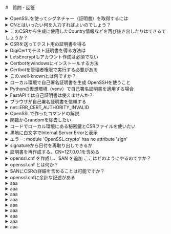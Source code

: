 
#　質問・回答

<details><summary>OpenSSLを使ってシグネチャー（証明書）を取得するには</summary>

#### Q.
- OpenSSLを使って実験をしたいです。例えば、シグネチャーが欲しいです。どのようにしたら取得できますか？

#### A.
- OpenSSLを使ってシグネチャー（証明書）を取得するには、以下の手順を試してみてください：

1. **秘密鍵を生成**:
   ```bash
   openssl genrsa -out private-key.pem 2048
   ```
   これで2048ビットの秘密鍵が生成されます。

2. **証明書署名要求（CSR）を作成**:
   ```bash
   openssl req -new -key private-key.pem -out csr.csr
   ```
   このコマンドで、秘密鍵とともにCSRファイルが作成されます。必要に応じて、Common Name（CN）などの情報を入力します。

3. **証明書を発行**:
   生成したCSRを認証局（CA）に送信し、CAから証明書を取得します。このプロセスはCAによって異なる場合があります。

4. **証明書をインストール**:
   取得した証明書をサーバーにインストールし、設定を行います。

5. **証明書の内容を確認**:
   ```bash
   openssl x509 -in certificate.crt -text -noout
   ```
   このコマンドで、証明書の詳細な情報を表示できます。

これで、OpenSSLを使ってシグネチャー（証明書）を取得することができます。何か他に質問があれば、お気軽にどうぞ！
</details>

<details><summary>CNとはいったい何を入力すればよいのでしょう？</summary>

#### Q.
- CSRの生成で、Common Name（CN）などの情報を入力します。とありますが、CNとはいったい何を入力すればよいのでしょう？
#### A.
- Common Name（CN）は証明書の最も重要なフィールドの一つで、証明書を発行される対象を識別します。具体的には、CNには次のような情報を入力する必要があります：

- **ウェブサイトの証明書**の場合：証明書を使用するウェブサイトの完全修飾ドメイン名（FQDN）を入力します。たとえば、`www.example.com`。
- **個人の証明書**の場合：個人のフルネームを入力します。たとえば、`John Doe`。
- **組織の証明書**の場合：組織の正式な名称を入力します。たとえば、`Example Corporation`。

たとえば、ウェブサーバーのSSL証明書を発行する場合、CNにはそのウェブサーバーのFQDNを入力します。これにより、訪問者のブラウザがウェブサーバーの証明書を検証する際に、この情報を使用して証明書の正当性を確認することができます。

他に気になる点や追加の質問があれば、お知らせください。 😊
</details>

<details><summary>このCSRから生成に使用したCountry情報などを再び抜き出したりはできるでしょうか？</summary>

#### Q.
- いまCSRを秘密鍵からつくりました。このCSRから生成に使用したCountry情報などを再び抜き出したりはできるでしょうか？
#### A.
- はい、CSR（証明書署名要求）から使用された情報を抽出することができます。以下のコマンドを使って、CSRファイルの内容を表示し、Country（国）情報や他のフィールドの情報を確認することができます：

```bash
openssl req -in csr.csr -noout -text
```

このコマンドを実行すると、CSRの詳細が表示され、次のようなフィールドが含まれます：

- Country Name (C)
- State or Province Name (ST)
- Locality Name (L)
- Organization Name (O)
- Organizational Unit Name (OU)
- Common Name (CN)
- Email Address

これらの情報を確認することで、CSRに含まれる情報を再び取得することができます。さらに質問があれば、お気軽にどうぞ！ 😊
</details>

<details><summary>CSRを送ってテスト用の証明書を得る</summary>

#### Q.
- ローカルにあるテスト環境で「証明書を発行: 生成したCSRを認証局（CA）に送信し、CAから証明書を取得します。このプロセスはCAによって異なる場合があります。」をテストしたい。どこにCSRを送ったら、テスト用の証明書をくれるだろうか？

#### A.
- テスト用の証明書を取得するためには、いくつかのオプションがあります。以下のようなテスト用の認証局（CA）を利用できます：

1. **Let's Encrypt**: テスト環境で使える無料の証明書を提供しています。ただし、Let's Encryptは一般的には生産環境での使用を推奨しています。
2. **ZeroSSL**: Let's Encryptと同様に無料で証明書を提供し、テスト環境での使用に適しています。
3. **DigiCertのテスト証明書**: DigiCertはテスト用の証明書を提供しており、テスト環境での使用に適しています。

これらの認証局を利用して、CSRを送信し、テスト用の証明書を取得してみてください。どの認証局が最適かは、あなたの具体的なニーズや要件によりますので、それぞれのサービスを試してみると良いでしょう。

他に質問があれば、どうぞお知らせください！
</details>

<details><summary>DigiCertでテスト証明書を得る方法は</summary>

#### Q.
- どうやってDigiCertでテスト証明書を得る方法を教えてください。もしくはOpenSSLのコマンドで得る方法があれば教えてください。

#### A.
- DigiCertでテスト証明書を取得する方法と、OpenSSLを使ってテスト証明書を生成する方法をご紹介します。

### DigiCertでテスト証明書を取得する方法
1. **CertCentralアカウントを作成**: DigiCertのCertCentralにアカウントを作成します。
2. **CSRを生成**: サーバーでCSR（Certificate Signing Request）を生成します。
3. **オンライン申請**: CertCentralの申請フォームにCSRをアップロードし、必要な情報を入力します。
4. **申請の確認**: DigiCertが申請内容を確認し、証明書を発行します。
5. **証明書のインストール**: 発行された証明書をサーバーにインストールします。

詳細な手順は、[DigiCertの公式ガイド](https://www.digicert.com/jp/tls-ssl/ssl-new-guide)を参照してください。

### OpenSSLを使ってテスト証明書を生成する方法
1. **OpenSSLをインストール**: 必要に応じて、OpenSSLをインストールします。
2. **CSRを生成**: コマンドラインで以下のコマンドを実行します。
   ```sh
   openssl req -new -newkey rsa:2048 -nodes -keyout server.key -out server.csr
   ```
3. **自己署名証明書を作成**: 以下のコマンドで自己署名証明書を生成します。
   ```sh
   openssl x509 -req -days 365 -in server.csr -signkey server.key -out server.crt
   ```
4. **証明書のインストール**: 生成された証明書をサーバーにインストールします。

これでテスト証明書が取得できます。何か他に質問があれば、お気軽にどうぞ！
</details>

<details><summary>LetsEncryptもアカウント作成は必須でない</summary>

#### Q.
- LetsEncryptもアカウント作成は必須ですか？

#### A.
- Let's Encryptでは、証明書を取得するために特別なアカウントを作成する必要はありません。ただし、証明書を管理するために簡単なプロセスを経る必要があります。以下の手順を試してみてください：

1. **Certbotをインストール**:
   CertbotはLet's Encryptの証明書を自動的に取得・更新するツールです。例えば、Ubuntuを使用している場合は以下のコマンドでインストールできます。
   ```bash
   sudo apt-get update
   sudo apt-get install certbot python3-certbot-apache
   ```

2. **証明書を取得**:
   Certbotを使って証明書を取得します。以下はApacheを使用している場合の例です。
   ```bash
   sudo certbot --apache
   ```
   コマンドを実行すると、いくつかの質問が表示されます（ドメイン名の入力など）。これに回答してプロセスを完了させます。

3. **証明書の自動更新**:
   証明書は90日間有効ですが、Certbotは自動更新機能を提供しています。以下のコマンドで自動更新を設定します。
   ```bash
   sudo certbot renew --dry-run
   ```

これでLet's Encryptの証明書をアカウント作成なしで取得できます。何か他にご質問があれば、どうぞお知らせください！ 😊
</details>

<details><summary>Certbotをwindowsにインストールする方法</summary>

#### Q.
- Certbotをwindowsにインストールするにはどうすればいいですか？

#### A.
- WindowsでCertbotをインストールするには、以下の手順を試してみてください：

1. **Certbotのインストーラーをダウンロード**:
   Certbotの公式サイトからインストーラーをダウンロードします。[こちら](https://dl.eff.org/certbot-beta-installer-win32.exe)からインストーラーを取得できます。

2. **インストーラーを実行**:
   ダウンロードしたインストーラーを実行し、画面の指示に従ってインストールを進めます。デフォルトのインストールディレクトリは `C:\Program Files (x86)\Certbot` ですが、必要に応じて変更することもできます。

3. **管理者権限で実行**:
   Certbotを実行するには、管理者権限が必要です。コマンドプロンプト（CMD）やPowerShellを管理者として実行してください。これを行うには、スタートメニューから「cmd」または「powershell」を右クリックし、「管理者として実行」を選択します。

4. **Certbotを実行**:
   Certbotを実行するには、以下のようにコマンドを入力します：
   ```bash
   certbot --help
   ```
   これでCertbotのヘルプ情報が表示され、使用方法を確認できます。

5. **証明書の取得**:
   Certbotを使ってLet's Encryptから証明書を取得します。例えば、Apacheを使用している場合は以下のコマンドを実行します：
   ```bash
   certbot --apache
   ```
   このコマンドを実行すると、Certbotが自動的に証明書を取得し、Apacheにインストールします。

これでWindowsでCertbotをインストールし、証明書を取得する準備が整います。何か他に質問があれば、お気軽にどうぞ！ 😊

</details>

<details><summary>Certbotを管理者権限で実行する必要がある</summary>

#### Q.
- コマンドプロンプトで以下のコマンドを実行したら、赤文字で以下のエラーになりました。C:\Users\tensy\OneDrive\ドキュメント\okuma\お弁当注文システム\実装調査\OpenSSL-Test>certbot certonly --manual -d ten-system.com -d ten-system.com -m 'k.okuma@ten-system.com' --agree-tos Error, certbot must be run on a shell with administrative rights.次にどう対処すればよいですか？

#### A.
- このエラーは、Certbotを管理者権限で実行する必要があることを示しています。以下の手順で対処できます：

1. **管理者としてコマンドプロンプトを開く**:
   - スタートメニューを開き、「cmd」または「コマンドプロンプト」と入力します。
   - 検索結果に表示された「コマンドプロンプト」を右クリックし、「管理者として実行」を選択します。

2. **コマンドを再実行**:
   管理者権限で開いたコマンドプロンプトに、再度以下のコマンドを入力して実行します：
   ```sh
   certbot certonly --manual -d ten-system.com -d ten-system.com -m 'k.okuma@ten-system.com' --agree-tos
   ```

これで、Certbotが正しく動作するはずです。管理者権限で実行することで、必要な操作が完了できるようになります。うまくいかない場合や他に質問があれば、お気軽にどうぞ！ 😊

</details>

<details><summary>この.well-knownとは何ですか？</summary>

#### Q.
- Certbotのcertonlyコマンドを実行後、メッセージのAnd make it available on your web server at this URL:にFQDNに/.well-known/が付きますが、この.well-knownとは何ですか？

#### A.
- `.well-known`ディレクトリは、Webサーバー上の特定の情報を配置するための標準的な場所です。このディレクトリは、特定のプロトコルやサービスが必要とする情報を簡単に見つけられるようにするためのものです。具体的には、以下のような用途で使用されます：

1. **Let's Encryptの認証**: 
   CertbotがLet's Encryptの証明書を取得する際、ドメインの所有権を確認するために、`.well-known/acme-challenge`というサブディレクトリに特定のファイルを配置します。これにより、Let's Encryptのサーバーがそのドメインを所有していることを確認できます。

2. **セキュリティポリシー**: 
   HTTPSの強制を示すために、`/.well-known/security.txt`というファイルを配置することで、サイトのセキュリティポリシーや連絡先情報を提供します。

3. **リソース発見**: 
   Webサーバー上の特定のリソースや情報を簡単に発見するために、他のサービスやプロトコルで`.well-known`ディレクトリが使用されることがあります。

例えば、Certbotを実行すると以下のような指示が出ることがあります：
```plaintext
Make sure your web server displays the following content at
http://<YOUR_DOMAIN>/.well-known/acme-challenge/<TOKEN>
```
このように、認証トークンを特定のURLパスに配置することが求められます。これにより、Let's Encryptがドメインの所有権を確認し、証明書を発行できます。

他に質問があれば、お気軽にどうぞ！

</details>

<details><summary>ローカル環境で自己署名証明書を生成 OpenSSHを使うこと</summary>

#### Q.
- certbotでcertonlyを実行すると、既存のドメインに対して配布されますが、私の会社のサイトではエラーになりました。私は自分のローカル環境で実行したいのです、どうドメイン名を設定すればよいですか？

#### A.
- ローカル環境でCertbotを使用して証明書を取得する場合、少し異なるアプローチが必要です。以下の手順で、自己署名証明書を生成し、ローカルドメイン名を使用できるようにします：

1. **自己署名証明書の生成**:
   OpenSSLを使って、自己署名証明書を生成することができます。以下のコマンドを実行します：
   ```bash
   openssl req -x509 -nodes -days 365 -newkey rsa:2048 -keyout my-local.key -out my-local.crt -subj "/C=JP/ST=Yamaguchi/L=Shimonoseki/O=MyCompany/OU=IT/CN=localhost"
   ```
   このコマンドでは、`localhost`をCommon Name（CN）として設定しています。

2. **hostsファイルの編集**:
   ローカルで特定のドメイン名を使用するために、`hosts`ファイルを編集して、ローカルサーバーのIPアドレスにマッピングします。例えば、`my-local.test`というドメイン名を使用する場合は、以下の行を追加します：
   ```plaintext
   127.0.0.1  my-local.test
   ```
   hostsファイルは以下の場所にあります：
   - **Windows**: `C:\Windows\System32\drivers\etc\hosts`
   - **macOS/Linux**: `/etc/hosts`

3. **ウェブサーバーの設定**:
   取得した自己署名証明書をウェブサーバーに設定します。例えば、Apacheの場合は以下のように設定します：
   ```plaintext
   <VirtualHost *:443>
       ServerName my-local.test
       SSLEngine on
       SSLCertificateFile /path/to/my-local.crt
       SSLCertificateKeyFile /path/to/my-local.key
   </VirtualHost>
   ```

これでローカル環境で自己署名証明書を使用できるようになります。自己署名証明書は信頼されない場合がありますので、ブラウザでアクセスする際にはセキュリティ警告が表示されることがありますが、テスト環境では問題ありません。

他に質問があれば、お気軽にどうぞ！ 😊
</details>

<details><summary>Pythonの仮想環境（venv）で自己署名証明書を適用する場合</summary>

#### Q.
- 自己署名を適用するため、このコードをアパッチに設定するとありました。<VirtualHost *:443> ServerName my-local.test SSLEngine on SSLCertificateFile /path/to/my-local.crt SSLCertificateKeyFile /path/to/my-local.key </VirtualHost> 私の環境ではApatchでなく、python venvで使いたいですが、それはどのようにこの自己署名を適用すればよいですか？

#### A.
- Pythonの仮想環境（venv）で自己署名証明書を適用する場合、FlaskやDjangoなどのウェブフレームワークを使用することが一般的です。以下では、Flaskを使用した例を示します。

### Flaskで自己署名証明書を適用する方法
1. **Flaskのインストール**:
   まず、仮想環境を作成し、Flaskをインストールします。
   ```sh
   python -m venv venv
   source venv/bin/activate  # Windowsの場合: venv\Scripts\activate
   pip install Flask
   ```

2. **Flaskアプリケーションを作成**:
   以下のようにシンプルなFlaskアプリケーションを作成します。
   ```python
   from flask import Flask

   app = Flask(__name__)

   @app.route('/')
   def hello():
       return "Hello, HTTPS world!"

   if __name__ == '__main__':
       app.run(ssl_context=('path/to/my-local.crt', 'path/to/my-local.key'))
   ```

3. **自己署名証明書のパスを設定**:
   上記コードの `ssl_context` パラメータに、生成した自己署名証明書と秘密鍵のパスを設定します。

4. **アプリケーションの実行**:
   Flaskアプリケーションを実行します。
   ```sh
   python app.py
   ```

これで、Flaskを使って自己署名証明書を適用したローカルのHTTPSサーバーが起動します。ブラウザで `https://localhost:5000` にアクセスすると、警告メッセージが表示される場合がありますが、それは自己署名証明書の特性によるものです。

### Djangoで自己署名証明書を適用する方法
もしDjangoを使用している場合も、同様の手順で自己署名証明書を設定できます。以下は簡単な例です。

1. **Djangoのインストール**:
   まず、仮想環境を作成し、Djangoをインストールします。
   ```sh
   python -m venv venv
   source venv/bin/activate  # Windowsの場合: venv\Scripts\activate
   pip install django
   ```

2. **Djangoプロジェクトの作成**:
   Djangoプロジェクトを作成します。
   ```sh
   django-admin startproject myproject
   cd myproject
   ```

3. **開発サーバーをHTTPSで実行**:
   開発サーバーを起動する際に、自己署名証明書を指定します。
   ```sh
   python manage.py runserver_plus --cert-file path/to/my-local.crt --key-file path/to/my-local.key
   ```
   `runserver_plus`はDjango Extensionsの一部で、事前にインストールが必要です。
   ```sh
   pip install django-extensions
   ```

これで、Django開発サーバーが自己署名証明書を使用して起動します。 `https://localhost:8000` にアクセスすることで、アプリケーションにHTTPSでアクセスできます。

他にご質問があれば、どうぞお知らせください！ 😊

</details>

<details><summary>FastAPIでは自己証明書は使えませんか？</summary>

#### Q.
- FastAPIでは自己証明書は使えませんか？

#### A.
- FastAPIでも自己署名証明書を使用することができます。FastAPIはASGI（Asynchronous Server Gateway Interface）アプリケーションであり、uvicornなどのASGIサーバーを使用してHTTPSサーバーを立ち上げることができます。以下の手順で自己署名証明書を使用したFastAPIアプリケーションを設定できます。

1. **FastAPIとuvicornのインストール**:
   まず、仮想環境を作成し、FastAPIとuvicornをインストールします。
   ```sh
   python -m venv venv
   source venv/bin/activate  # Windowsの場合: venv\Scripts\activate
   pip install fastapi uvicorn
   ```

2. **FastAPIアプリケーションを作成**:
   以下のようにシンプルなFastAPIアプリケーションを作成します。
   ```python
   from fastapi import FastAPI

   app = FastAPI()

   @app.get("/")
   async def read_root():
       return {"message": "Hello, HTTPS world!"}
   ```

3. **自己署名証明書の生成**:
   OpenSSLを使って、自己署名証明書を生成します。
   ```sh
   openssl req -x509 -nodes -days 365 -newkey rsa:2048 -keyout my-local.key -out my-local.crt -subj "/C=JP/ST=Yamaguchi/L=Shimonoseki/O=MyCompany/OU=IT/CN=localhost"
   ```

4. **uvicornを使ってHTTPSサーバーを起動**:
   生成した証明書と秘密鍵を使用して、uvicornでHTTPSサーバーを起動します。
   ```sh
   uvicorn app:app --host 0.0.0.0 --port 8000 --ssl-keyfile=./my-local.key --ssl-certfile=./my-local.crt
   ```

これで、FastAPIアプリケーションが自己署名証明書を使用してHTTPSで動作するようになります。ブラウザで `https://localhost:8000` にアクセスすることで、アプリケーションにアクセスできます。自己署名証明書を使用しているため、セキュリティ警告が表示されることがありますが、テスト環境では問題ありません。

他にご質問があれば、どうぞお知らせください！ 😊
</details>

<details><summary>ブラウザが自己署名証明書を信頼する</summary>

#### Q.
- https://localhost:8000にアクセスした場合以下のように表示されました。接続がプライベートではありません 攻撃者が、localhost から個人情報 (パスワード、メッセージ、クレジットカードなど) を盗み取ろうとしている可能性があります。この警告に関する詳細情報 net::ERR_CERT_AUTHORITY_INVALID　以下のコードが原因でしょうか？uvicorn main:app --host 0.0.0.0 --port 8000 --ssl-keyfile=./my-local.key --ssl-certfile=./my-local.crt

#### A.
- このエラーメッセージが表示されるのは、ブラウザが自己署名証明書を信頼していないためです。自己署名証明書は公式の認証局（CA）によって発行された証明書ではないため、ブラウザはそれを信頼せず、警告を表示します。このエラーは、以下のような方法で解決できます。

1. **自己署名証明書を信頼する**:
   自己署名証明書をローカルの信頼済み証明書ストアに追加することで、この警告を回避できます。

   ### Windowsの場合
   - `my-local.crt`をダブルクリックして、証明書インストールウィザードを開きます。
   - 「ローカルコンピュータ」を選択し、「次へ」をクリックします。
   - 「すべての証明書を次のストアに配置する」を選択し、「信頼されたルート証明機関」を選択します。
   - インストールを完了します。

   ### macOSの場合
   - `my-local.crt`をダブルクリックして、キーチェーンアクセスを開きます。
   - 「システム」キーチェーンに追加し、「常に信頼」するように設定します。

2. **証明書の詳細情報を確認**:
   `uvicorn` コマンドと証明書のパスが正しいことを確認します。ファイルが存在するディレクトリを確認し、正しいパスを指定していることを確かめます。

3. **信頼できる認証局から証明書を取得する**:
   テスト環境でない場合は、Let's Encryptや他の信頼できる認証局から証明書を取得し、インストールすることを検討します。

エラーを無視して進みたい場合、ブラウザの警告画面で「詳細情報」をクリックし、「このサイトにアクセスする（安全ではありません）」を選択してアクセスを継続することもできます。

何か他に疑問や質問があれば、お気軽にどうぞ！ 😊

</details>

<details><summary>net::ERR_CERT_AUTHORITY_INVALID</summary>

#### Q. venvで仮想環境構築後、ブラウザアクセスでこのエラーになりました。どういう意味ですか？メッセージ：net::ERR_CERT_AUTHORITY_INVALID　URL: https://localhost:8000

#### A. このエラーは、ブラウザがサイトのSSL証明書の有効性を認識できないことを意味します。具体的には、ブラウザが証明書を信頼できる認証局から発行されたものとして認識できない場合に発生します。

主な原因としては以下のようなものが考えられます：
1. **自己署名証明書の使用**：自己署名証明書は比較的手軽に作成できますが、ブラウザがその有効性を認識できないため、このエラーが発生することがあります。
2. **証明書の有効期限切れ**：SSL証明書には有効期限があり、期限が切れるとこのエラーが表示されることがあります。
3. **信頼できない認証局からの証明書**：証明書が信頼できない認証局から発行されている場合、ブラウザがその証明書を認識できないため、このエラーが発生します。

解決方法としては、信頼できる認証局から正しい証明書を取得し、設定することが必要です。また、証明書の有効期限を確認し、必要に応じて更新することも重要です。

もし、自己署名証明書を使用している場合は、信頼された認証局から正しい証明書を取得することをお勧めします。

何か他にお手伝いできることがあれば教えてくださいね。

</details>


<details><summary>OpenSSLで作ったコマンドの解説</summary>

#### Q.
- 以下のコマンドはuvicornでHTTPSサーバーを起動して、OpenSSLで作ったCRSなどをもとに、main.pyを動かしているコマンドです。このコマンドが理解できなかったのです。詳細に解説をお願いします。uvicorn main:app --host 0.0.0.0 --port 8000 --ssl-keyfile=./my-local.key --ssl-certfile=./my-local.crt

#### A.
- もちろんです！このコマンドの各部分について詳しく説明しますね：

```bash
uvicorn main:app --host 0.0.0.0 --port 8000 --ssl-keyfile=./my-local.key --ssl-certfile=./my-local.crt
```

このコマンドは、uvicornを使ってHTTPSサーバーを起動し、`main.py`に定義されたFastAPIアプリケーションを動かします。以下は各オプションの詳細です。

1. **`uvicorn main:app`**:
   - `uvicorn` はASGI（Asynchronous Server Gateway Interface）サーバーの一種で、FastAPIなどのASGIアプリケーションを実行するために使われます。
   - `main:app` は、`main.py`ファイル内の`app`という名前のFastAPIインスタンスを指定します。

2. **`--host 0.0.0.0`**:
   - 「サーバーがどのIPアドレスからでもアクセスできるように設定します。ローカルネットワーク内の他のデバイスからもアクセス可能です。」＞pythonでは、0.0.0.0で立てるべきらしい。ループバックアドレスはそれしかアクセスできない様子。

3. **`--port 8000`**:
   - サーバーがリッスンするポート番号を指定します。この場合はポート8000で待ち受けます。

4. **`--ssl-keyfile=./my-local.key`**:
   - SSL/TLSの秘密鍵ファイルを指定します。このファイルは、HTTPS接続を確立するために必要です。　＞これはローカル環境の秘密鍵らしい。

5. **`--ssl-certfile=./my-local.crt`**:
   - SSL/TLSの証明書ファイルを指定します。このファイルもHTTPS接続を確立するために必要です。

このコマンドを実行すると、HTTPSプロトコルでリッスンするFastAPIアプリケーションが起動します。これにより、通信が暗号化され、安全にやり取りできるようになります。

少し難しい内容かもしれませんが、うまく説明できたでしょうか？他にも質問があれば、どうぞお知らせください！

</details>

<details><summary>関数からrandomを除去したい</summary>

#### Q.
- この関数のrandomを除去して、usernameおよび passwordをもとに直接ハッシュ値を生成したい。どのようにコードを改変したらいいですか？

#### A.
- もちろんです。`random`の生成を削除し、`username`と`password`に基づいてハッシュ値を生成する方法を紹介します。以下は、そのための改変されたコードです：

まず、ハッシュを生成するために標準ライブラリの`hashlib`を使用します。`username`と`password`を結合し、SHA-256ハッシュを生成します。

以下に改変されたコードを示します：

```python
from fastapi import FastAPI, Form
from fastapi.responses import HTMLResponse
import hashlib

app = FastAPI()

@app.post("/register", response_class=HTMLResponse)
async def register(
    username: str = Form(...),
    password: str = Form(...)):
    # IDとパスワードに基づいてハッシュを生成
    combined = username + password
    hash_object = hashlib.sha256(combined.encode())
    hash_hex = hash_object.hexdigest()
    
    return f"<html><body><h2>ハッシュ値: {hash_hex}</h2></body></html>"
```

このコードでは以下のように変更されています：
1. `hashlib`ライブラリをインポート。
2. `username`と`password`を結合してハッシュ生成。
3. SHA-256ハッシュを生成し、16進数の文字列として返す。

これにより、`username`と`password`に基づいたハッシュ値を生成することができます。ぜひ試してみてください。何か他に質問があれば、どうぞお知らせくださいね！
</details>


<details><summary>コードでローカル環境にある秘密鍵とCSRファイルを使いたい</summary>

#### Q.
- Pythonの以下のコードで、cryptographyライブラリをインポートするのでなく、ローカル環境にある秘密鍵my-local.keyやmy-local.crtファイルを使って同様のことをやりたいです。どのようにコードを改変すればよいですか？

#### A.
- もちろんです！`cryptography`ライブラリを使用せずに、ローカル環境にある秘密鍵ファイル`my-local.key`と証明書ファイル`my-local.crt`を使って署名を生成する方法を説明します。まず、Pythonの標準ライブラリを使用してファイルから秘密鍵を読み込み、その鍵を使って署名を生成します。

以下は、そのためのコード例です：

1. **必要なライブラリのインポート**:
   ```python
   from fastapi import FastAPI, Form
   from fastapi.responses import HTMLResponse
   from OpenSSL import crypto
   ```

2. **秘密鍵と証明書をファイルから読み込む**:
   ```python
   def load_private_key(key_file: str):
       with open(key_file, "rb") as key_file:
           private_key = crypto.load_privatekey(crypto.FILETYPE_PEM, key_file.read())
       return private_key

   def load_certificate(cert_file: str):
       with open(cert_file, "rb") as cert_file:
           certificate = crypto.load_certificate(crypto.FILETYPE_PEM, cert_file.read())
       return certificate

   private_key = load_private_key("./my-local.key")
   certificate = load_certificate("./my-local.crt")
   ```

3. **署名を生成する関数**:
   ```python
   def sign_message(private_key, message: str):
       signature = crypto.sign(private_key, message.encode(), 'sha256')
       return signature
   ```

4. **FastAPIアプリケーションの設定とエンドポイントの定義**:
   ```python
   app = FastAPI()

   @app.post("/register", response_class=HTMLResponse)
   async def register(username: str = Form(...), password: str = Form(...)):
       # IDとパスワードに基づいてメッセージを生成
       message = username + password
       
       # 署名を生成
       signature = sign_message(private_key, message)
       signature_hex = signature.hex()
       
       return f"<html><body><h2>シグネチャー: {signature_hex}</h2></body></html>"
   ```

### まとめ
このコードは、ローカルファイルから秘密鍵と証明書を読み込み、その鍵を使って署名を生成します。`load_private_key`関数と`load_certificate`関数を使ってファイルから鍵と証明書を読み込み、`sign_message`関数を使ってメッセージに対する署名を生成しています。

これで、ローカルの秘密鍵と証明書ファイルを使用して署名を生成する方法がわかりましたね。何か他に疑問や質問があれば、いつでもお知らせください！
</details>


<details><summary>黒地に白文字でInternal Server Errorと表示</summary>

#### Q.
- 上記コード実行すると、ブラウザでIDとパスワードを入力後にOKボタンを押すと、次の画面で、黒地に白文字でInternal Server Errorと表示されました。何が原因と思われますか？

#### A.
- `Internal Server Error`が表示される原因はいくつか考えられます。これを解決するために、エラーログや詳細なエラーメッセージを確認することが重要です。FastAPIの場合、`uvicorn`サーバーのログを見ると詳細な情報が得られることがあります。

まず、いくつかの一般的なトラブルシューティングの手順を試してみましょう：

1. **エラーメッセージを確認する**:
   `uvicorn`サーバーのログにエラーの詳細が表示されることがあります。ターミナルやコンソールで実行されているログを確認し、どの部分でエラーが発生しているかを特定します。

2. **エラーハンドリングを追加する**:
   コードにエラーハンドリングを追加して、具体的なエラーメッセージを取得することができます。以下のようにしてみましょう：

   ```python
   @app.post("/register", response_class=HTMLResponse)
   async def register(username: str = Form(...), password: str = Form(...)):
       try:
           message = username + password
           signature = sign_message(private_key, message)
           signature_hex = signature.hex()
           return f"<html><body><h2>シグネチャー: {signature_hex}</h2></body></html>"
       except Exception as e:
           return f"<html><body><h2>エラー: {str(e)}</h2></body></html>"
   ```

3. **鍵ファイルと証明書ファイルの読み込みを確認する**:
   鍵ファイルや証明書ファイルが正しく読み込まれていない可能性があります。ファイルパスが正しいことや、ファイルの内容が正しく読み込まれているかを確認してください。

4. **サーバーの再起動**:
   サーバーの再起動を試みることで、一時的な問題を解決できる場合があります。

5. **依存関係の確認**:
   必要なライブラリがインストールされていることを再確認し、バージョンが適切であることを確認してください。

これらの手順を試して、問題が解決しない場合は、具体的なエラーメッセージを教えていただければ、さらに詳しく調査してサポートいたします。頑張ってください！他にも質問があれば、どうぞお知らせください。
</details>


<details><summary>エラー: module 'OpenSSL.crypto' has no attribute 'sign'</summary>

#### Q.
- このエラーメッセージはどういう意味でしょうか？エラー: module 'OpenSSL.crypto' has no attribute 'sign'

#### A.
- このエラーメッセージは、`OpenSSL.crypto`モジュールには`sign`という属性（メソッドや関数）が存在しないことを示しています。`pyOpenSSL`ライブラリには直接署名を生成する機能がないため、別の方法を使って署名を行う必要があります。

以下は、標準ライブラリの`cryptography`モジュールを使用して、秘密鍵ファイルから署名を生成する方法です：

1. **必要なライブラリのインストール**:
   ```bash
   pip install cryptography
   ```

2. **必要なライブラリのインポート**:
   ```python
   from fastapi import FastAPI, Form
   from fastapi.responses import HTMLResponse
   from cryptography.hazmat.primitives import hashes
   from cryptography.hazmat.primitives.asymmetric import padding, rsa
   from cryptography.hazmat.primitives.serialization import load_pem_private_key
   import base64
   ```

3. **秘密鍵をファイルから読み込む関数**:
   ```python
   def load_private_key(key_file: str):
       with open(key_file, "rb") as key_file:
           private_key = load_pem_private_key(key_file.read(), password=None)
       return private_key

   private_key = load_private_key("./my-local.key")
   ```

4. **署名を生成する関数**:
   ```python
   def sign_message(private_key, message: str):
       signature = private_key.sign(
           message.encode(),
           padding.PSS(
               mgf=padding.MGF1(hashes.SHA256()),
               salt_length=padding.PSS.MAX_LENGTH
           ),
           hashes.SHA256()
       )
       return signature
   ```

5. **FastAPIアプリケーションの設定とエンドポイントの定義**:
   ```python
   app = FastAPI()

   @app.post("/register", response_class=HTMLResponse)
   async def register(username: str = Form(...), password: str = Form(...)):
       message = username + password
       signature = sign_message(private_key, message)
       signature_hex = base64.b64encode(signature).decode()
       return f"<html><body><h2>シグネチャー: {signature_hex}</h2></body></html>"
   ```

このコードでは、`cryptography`モジュールを使用して秘密鍵を読み込み、メッセージに対して署名を生成します。これにより、`pyOpenSSL`ライブラリの制約を回避できます。

これで問題が解決することを願っています。何か他に質問があれば、いつでもお知らせください！
</details>

<details><summary>signatureから日付を再取り出しできるか</summary>

#### Q.
- この関数の返却値であるsignatureから、日付を再取り出しする関数は可能ですか？
#### A.
- デジタル署名の目的はメッセージの認証と整合性の確認であり、署名そのものから元のメッセージや日付を抽出することはできません。署名はメッセージのハッシュ値に基づいて生成されるため、元のメッセージや日付を再生成することは数学的に不可能です。これは、メッセージが改ざんされていないことを確認するための重要な特性です。

ただし、メッセージと日付を組み合わせた形式で保存し、それを後で検証することはできます。例えば、元のメッセージと日付を結合して保存し、その結合されたメッセージに対して署名を生成し、後でその署名を検証することで、メッセージと日付が改ざんされていないことを確認できます。

### 例：メッセージと日付を検証するコード

1. **署名生成関数**:
   ```python
   from datetime import date
   from cryptography.hazmat.primitives import hashes
   from cryptography.hazmat.primitives.asymmetric import padding
   from cryptography.hazmat.primitives.serialization import load_pem_private_key

   def sign_message(private_key, message: str, date: date):
       combined_message = message + str(date)
       signature = private_key.sign(
           combined_message.encode(),
           padding.PSS(
               mgf=padding.MGF1(hashes.SHA256()),
               salt_length=padding.PSS.MAX_LENGTH
           ),
           hashes.SHA256()
       )
       return signature, combined_message
   ```

2. **署名検証関数**:
   ```python
   def verify_signature(public_key, combined_message: str, signature):
       try:
           public_key.verify(
               signature,
               combined_message.encode(),
               padding.PSS(
                   mgf=padding.MGF1(hashes.SHA256()),
                   salt_length=padding.PSS.MAX_LENGTH
               ),
               hashes.SHA256()
           )
           return True
       except:
           return False
   ```

3. **使用例**:
   ```python
   from cryptography.hazmat.primitives.asymmetric import rsa

   # 秘密鍵をファイルから読み込む関数（参考）
   def load_private_key(key_file: str):
       with open(key_file, "rb") as key_file:
           private_key = load_pem_private_key(key_file.read(), password=None)
       return private_key

   # 公開鍵を取得
   private_key = load_private_key("./my-local.key")
   public_key = private_key.public_key()

   # 署名の生成
   today_date = date.today()
   message = "ExampleMessage"
   signature, combined_message = sign_message(private_key, message, today_date)

   # 署名の検証
   is_valid = verify_signature(public_key, combined_message, signature)
   print(f"署名が有効かどうか: {is_valid}")
   ```

この方法で、メッセージと日付が改ざんされていないことを検証できますが、署名そのものから日付を取り出すことはできません。

他に質問があれば、どうぞお知らせくださいね！😊

</details>

<details><summary>証明書を再作成する。CN=127.0.0.1を含める</summary>

#### Q.
E           httpx.ConnectError: [SSL: CERTIFICATE_VERIFY_FAILED] certificate verify failed: IP address mismatch, certificate is not valid for '127.0.0.1'. (_ssl.c:1000)

C:\Users\tensy\AppData\Local\Programs\Python\Python312\Lib\site-packages\httpx\_transports\default.py:118: ConnectError
=============================================== short test summary info ===============================================
FAILED test_login4.py::test_login_success - httpx.ConnectError: [SSL: CERTIFICATE_VERIFY_FAILED] certificate verify failed: IP address mismatch, certificate is...
FAILED test_login4.py::test_login_failure - httpx.ConnectError: [SSL: CERTIFICATE_VERIFY_FAILED] certificate verify failed: IP address mismatch, certificate is...
================================================== 2 failed in 0.92s ==================================================　IPアドレスミスマッチとはなんでしょうか？


#### A.
### **`IP address mismatch` エラーの原因**
エラーの内容：
```plaintext
httpx.ConnectError: [SSL: CERTIFICATE_VERIFY_FAILED] certificate verify failed: IP address mismatch, certificate is not valid for '127.0.0.1'. (_ssl.c:1000)
```
これは、**証明書の `Common Name (CN)` や `Subject Alternative Name (SAN)` に `127.0.0.1` が含まれていないために発生** しています。

#### **💡 原因**
- `my-local.crt` の `CN` や `SAN` に `127.0.0.1` が設定されていない
- 証明書は `localhost` 用に発行されており、IP (`127.0.0.1`) では認識されない

---

### **✅ 解決策**
#### **方法 1️⃣ : `localhost` にアクセスする**
もし `my-local.crt` が `localhost` 用に発行されている場合、**`127.0.0.1` ではなく `localhost` にアクセスする** と解決できます。

修正前：
```python
base_url="https://127.0.0.1:8000"
```
修正後：
```python
base_url="https://localhost:8000"
```
**`localhost` に変更して試してください！**

---

#### **方法 2️⃣ : `verify=False` で証明書検証を無効化**
開発環境で一時的に証明書の検証を無効にする場合：
```python
async with httpx.AsyncClient(base_url="https://127.0.0.1:8000", verify=False) as client:
```
**ただし、セキュリティ上の理由から本番環境では使用しないようにしてください！**

---

#### **方法 3️⃣ : `my-local.crt` を再生成し `127.0.0.1` を追加**
証明書に `127.0.0.1` を含めて再生成することで、このエラーを解消できます。

### **🛠 `127.0.0.1` を含む自己署名証明書の作成**
1. **秘密鍵を作成**
   ```sh
   openssl genrsa -out my-local.key 2048
   ```
2. **証明書署名要求 (CSR) を作成**
   ```sh
   openssl req -new -key my-local.key -out my-local.csr -subj "/CN=127.0.0.1"
   ```
3. **`openssl.cnf` を作成し、SAN を追加**
   `openssl.cnf` ファイルを作成して、次の内容を追加：
   ```
   [ req ]
   distinguished_name = req_distinguished_name
   req_extensions = v3_req
   prompt = no

   [ req_distinguished_name ]
   CN = 127.0.0.1

   [ v3_req ]
   subjectAltName = @alt_names

   [ alt_names ]
   DNS.1 = localhost
   IP.1 = 127.0.0.1
   ```
4. **`SAN` を含む証明書を作成**
   ```sh
   openssl x509 -req -in my-local.csr -signkey my-local.key -out my-local.crt -days 365 -extfile openssl.cnf -extensions v3_req
   ```
5. **FastAPI (`uvicorn`) の起動時に新しい証明書を指定**
   ```sh
   uvicorn main:app --host 127.0.0.1 --port 8000 --ssl-keyfile=my-local.key --ssl-certfile=my-local.crt
   ```
6. **ブラウザで `https://127.0.0.1:8000` にアクセスし、証明書の `SAN` に `127.0.0.1` が含まれているか確認**

---

### **✅ まとめ**
| 方法 | 解決策 | 推奨度 |
|------|--------|-------|
| **① `localhost` にアクセス** | `https://127.0.0.1:8000` → `https://localhost:8000` に変更 | ✅ **推奨** |
| **② `verify=False` を設定** | `httpx.AsyncClient(verify=False)` で SSL 検証を無効化 | ⚠️ **開発環境限定** |
| **③ 証明書を再生成** | `openssl` を使い `127.0.0.1` を `SAN` に追加 | ✅ **最善策** |

まずは **① `localhost` に変更** して試し、それでもダメなら **③ 証明書の再生成** を試してください！

</details>

<details><summary>openssl.cnf を作成し、SAN を追加 ここはどのようにやるのですか？</summary>

#### Q.
openssl.cnf を作成し、SAN を追加 ここはどのようにやるのですか？
#### A.
### **`openssl.cnf` を作成し、SAN (Subject Alternative Name) を追加する方法**
自己署名証明書 (`my-local.crt`) に `127.0.0.1` を含めるため、`openssl.cnf` を作成する手順を詳しく説明します。

---

### **✅ 1. `openssl.cnf` を作成**
#### **Windows の場合**
1. `app/` ディレクトリに `openssl.cnf` というファイルを作成
2. 以下の内容をコピーして保存

```ini
[ req ]
default_bits       = 2048
distinguished_name = req_distinguished_name
req_extensions     = v3_req
prompt            = no

[ req_distinguished_name ]
CN = 127.0.0.1

[ v3_req ]
subjectAltName = @alt_names

[ alt_names ]
DNS.1 = localhost
IP.1  = 127.0.0.1
```

#### **Linux/macOS の場合**
ターミナルで `openssl.cnf` を作成し、エディタで開く：
```sh
nano openssl.cnf
```
上記の `ini` 内容を貼り付けて保存 (`Ctrl + X`, `Y`, `Enter`)

---

### **✅ 2. `SAN` を含む証明書を作成**
#### **① 秘密鍵 (`my-local.key`) を作成**
```sh
openssl genrsa -out my-local.key 2048
```

#### **② 証明書署名要求 (`CSR`) を作成**
```sh
openssl req -new -key my-local.key -out my-local.csr -config openssl.cnf
```

#### **③ `SAN` を含む証明書 (`CRT`) を発行**
```sh
openssl x509 -req -in my-local.csr -signkey my-local.key -out my-local.crt -days 365 -extfile openssl.cnf -extensions v3_req
```

**確認**
```sh
openssl x509 -in my-local.crt -text -noout
```
`Subject Alternative Name` に `127.0.0.1` が含まれていれば成功。

---

### **✅ 3. FastAPI (`uvicorn`) を正しく起動**
新しい証明書 (`my-local.crt`) を使って FastAPI (`uvicorn`) を起動します。

```sh
uvicorn main:app --host 127.0.0.1 --port 8000 --ssl-keyfile=my-local.key --ssl-certfile=my-local.crt
```

---

### **✅ 4. `httpx` のテストコードを修正**
```python
import ssl

ssl_context = ssl.create_default_context()
ssl_context.load_verify_locations("C:/Obento-Test/v_0.1.3/app/my-local.crt")

@pytest.mark.asyncio
async def test_login_success():
    async with httpx.AsyncClient(base_url="https://127.0.0.1:8000", verify=ssl_context) as client:
        response = await client.get("/")
        assert response.status_code == 200
```

---

### **✅ まとめ**
| 手順 | コマンド |
|------|--------|
| `openssl.cnf` を作成 | `nano openssl.cnf` |
| 秘密鍵 (`.key`) を作成 | `openssl genrsa -out my-local.key 2048` |
| CSR (`.csr`) を作成 | `openssl req -new -key my-local.key -out my-local.csr -config openssl.cnf` |
| 証明書 (`.crt`) を作成 | `openssl x509 -req -in my-local.csr -signkey my-local.key -out my-local.crt -days 365 -extfile openssl.cnf -extensions v3_req` |
| FastAPI を起動 | `uvicorn main:app --host 127.0.0.1 --port 8000 --ssl-keyfile=my-local.key --ssl-certfile=my-local.crt` |

この手順で `127.0.0.1` に適用された証明書を作成できます！ 🚀  
試してみて、問題があれば教えてください。

</details>

<details><summary>openssl.cnf とは何か？</summary>

#### Q.
-openssl.cnf とは何ですか？

#### A.
はい、ご認識の通り、`my-local.key` が秘密鍵 (Private Key)、`my-local.csr` が証明書署名要求 (Certificate Signing Request, CSR) です。

---

### `openssl.cnf` とは何か？

`openssl.cnf` は **OpenSSL の設定ファイル** であり、証明書の発行や管理を行う際に OpenSSL が参照する設定情報を定義するファイルです。

#### **なぜ `openssl.cnf` が必要なのか？**
通常、`openssl req` コマンドで CSR を作成すると、`CN` (Common Name) しか指定できません。しかし、多くの証明書では `SAN` (Subject Alternative Name) という拡張属性が求められます。

SAN とは、証明書に複数のドメインや IP アドレスを含めるための拡張フィールドで、近年のブラウザやセキュリティ要件では SAN が必須となることが多いです。

しかし、`openssl req -new` コマンドでは直接 SAN を指定する方法がありません。そのため、`openssl.cnf` に SAN を記述して OpenSSL に適用する必要があります。

---

### `openssl.cnf` の作成例
以下のような `openssl.cnf` を作成すると、CSR や証明書発行時に SAN を追加できます。

#### **例: `openssl.cnf` の内容**
```ini
[req]
default_bits = 2048
distinguished_name = req_distinguished_name
req_extensions = req_ext

[req_distinguished_name]
countryName = Country Name (2 letter code)
countryName_default = JP
stateOrProvinceName = State or Province Name (full name)
stateOrProvinceName_default = Tokyo
localityName = Locality Name (eg, city)
localityName_default = Chiyoda
organizationName = Organization Name (eg, company)
organizationName_default = MyCompany
commonName = Common Name (e.g. server FQDN or YOUR name)
commonName_default = 127.0.0.1

[req_ext]
subjectAltName = @alt_names

[alt_names]
DNS.1 = localhost
IP.1 = 127.0.0.1
```

---

### **CSR を `openssl.cnf` を使って作成する**
作成した `openssl.cnf` を指定して CSR を作成するには、次のコマンドを使います。

```sh
openssl req -new -key my-local.key -out my-local.csr -config openssl.cnf
```

この方法を使うと、SAN を含めた CSR を作成できます。

---

### **補足**
- SAN を含めないと、一部のブラウザでは証明書が適用されないことがあります。
- `openssl.cnf` は OpenSSL を使って証明書を管理する際に、様々な設定を記述できる便利なファイルです。

何か不明点があれば、お気軽に聞いてください！

</details>

<details><summary>SANにCSRの詳細を含めることは可能ですか？</summary>

#### Q.
- 
#### A.
はい、CSR に `SAN (Subject Alternative Name)` を含めることは可能です。  
通常、CSR を作成する際に `openssl.cnf` を使用して `SAN` を指定し、それを CSR に埋め込むことで実現できます。

---

### **SAN を CSR に含める方法**
1. **`openssl.cnf` に SAN を記述**
2. **`-config openssl.cnf` を指定して CSR を作成**

---

### **1. `openssl.cnf` に SAN を追加**
以下のような `openssl.cnf` を作成してください。

```ini
[ req ]
default_bits       = 2048
distinguished_name = req_distinguished_name
req_extensions     = req_ext

[ req_distinguished_name ]
countryName            = Country Name (2 letter code)
countryName_default    = JP
stateOrProvinceName    = State or Province Name (full name)
stateOrProvinceName_default = Tokyo
localityName           = Locality Name (eg, city)
localityName_default   = Chiyoda
organizationName       = Organization Name (eg, company)
organizationName_default = MyCompany
commonName            = Common Name (e.g. server FQDN or YOUR name)
commonName_default    = 127.0.0.1

[ req_ext ]
subjectAltName = @alt_names

[ alt_names ]
DNS.1 = localhost
DNS.2 = example.com
DNS.3 = www.example.com
IP.1 = 127.0.0.1
IP.2 = 192.168.1.1
```

---

### **2. CSR を作成**
以下のコマンドを実行し、SAN を含めた CSR を作成します。

```sh
openssl req -new -key my-local.key -out my-local.csr -config openssl.cnf
```

---

### **3. CSR の確認**
作成した CSR に `SAN` が正しく含まれているかを確認するには、次のコマンドを使用します。

```sh
openssl req -text -noout -verify -in my-local.csr
```

実行結果に `X509v3 Subject Alternative Name` の項目が含まれていれば、CSR に SAN が追加されています。

```plaintext
        X509v3 Subject Alternative Name: 
            DNS:localhost, DNS:example.com, DNS:www.example.com, IP Address:127.0.0.1, IP Address:192.168.1.1
```

---

### **補足**
- CSR に SAN を含めることで、証明書発行時に `SAN` を明示的に指定しなくても `SAN` を持つ証明書を作成できます。
- ただし、認証局 (CA) によっては、CSR に含まれている `SAN` を無視し、独自のポリシーで `SAN` を設定する場合があります。

この方法で CSR に `SAN` を追加できますので、ぜひ試してみてください！ 🎯

</details>

<details><summary>openssl.cnfに余計な記述がある</summary>

#### Q.
２．CSRの作成で以下のエラーになりました。
C:\Obento-Test\v_0.1.3\app>openssl req -new -key my-local.key -out my-local.csr -config openssl.cnf
Error making certificate request
D8110000:error:04000067:object identifier routines:OBJ_txt2obj:unknown object name:crypto\objects\obj_dat.c:438:
D8110000:error:05800077:x509 certificate routines:X509_NAME_ENTRY_create_by_txt:invalid field name:crypto\x509\x509name.c:252:name=countryName_default
#### A.
エラーメッセージを解析すると、`openssl.cnf` に記述した `countryName_default` などの設定が OpenSSL に認識されていない可能性があります。

### **解決方法**
1. **`countryName_default` の削除**
   `openssl.cnf` で `*_default` という記述をしている部分を削除またはコメントアウトしてください。

2. **正しい構文に修正**
   `distinguished_name` のセクションでは `default` を使わずにシンプルに記述するほうが安全です。

---

### **修正後の `openssl.cnf`**
```ini
[ req ]
default_bits       = 2048
distinguished_name = req_distinguished_name
req_extensions     = req_ext

[ req_distinguished_name ]
countryName            = JP
stateOrProvinceName    = Tokyo
localityName           = Chiyoda
organizationName       = MyCompany
commonName            = 127.0.0.1

[ req_ext ]
subjectAltName = @alt_names

[ alt_names ]
DNS.1 = localhost
DNS.2 = example.com
DNS.3 = www.example.com
IP.1 = 127.0.0.1
IP.2 = 192.168.1.1
```

---

### **変更点**
- `countryName_default = JP` のような `*_default` を削除しました。
- 代わりに `countryName = JP` のように直接値を設定しました。

---

### **再実行**
修正した `openssl.cnf` を使用して、再度 CSR を作成してください。

```sh
openssl req -new -key my-local.key -out my-local.csr -config openssl.cnf
```

これでエラーが解消する可能性が高いです。

もしまだエラーが発生する場合は、具体的な `openssl` のバージョンを教えていただければ、より詳細に調査できます。

</details>

<details><summary>aaa</summary>

#### Q.


#### A.


</details>

<details><summary>aaa</summary>

#### Q.


#### A.


</details>

<details><summary>aaa</summary>

#### Q.


#### A.


</details>

<details><summary>aaa</summary>

#### Q.


#### A.


</details>

<details><summary>aaa</summary>

#### Q.


#### A.


</details>

<details><summary>aaa</summary>

#### Q.


#### A.


</details>

<details><summary>aaa</summary>

#### Q.


#### A.


</details>

<details><summary>aaa</summary>

#### Q.


#### A.


</details>

<details><summary>aaa</summary>

#### Q.

#### A.


</details>

